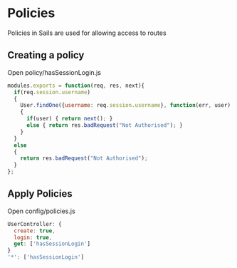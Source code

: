 # Policies
Policies in Sails are used for allowing access to routes
## Creating a policy
Open policy/hasSessionLogin.js
```javascript
modules.exports = function(req, res, next){
  if(req.session.username)
  {
    User.findOne({username: req.session.username}, function(err, user)
    {
      if(user) { return next(); }
      else { return res.badRequest("Not Authorised"); }
    }
  }
  else
  {
    return res.badRequest("Not Authorised");
  }
};
```

## Apply Policies
Open config/policies.js
```javascript
UserController: {
  create: true,
  login: true,
  get: ['hasSessionLogin']
}
'*': ['hasSessionLogin']
```
